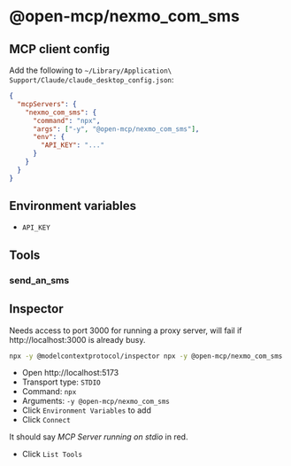 # @open-mcp/nexmo_com_sms

## MCP client config

Add the following to `~/Library/Application\ Support/Claude/claude_desktop_config.json`:

```json
{
  "mcpServers": {
    "nexmo_com_sms": {
      "command": "npx",
      "args": ["-y", "@open-mcp/nexmo_com_sms"],
      "env": {
        "API_KEY": "..."
      }
    }
  }
}
```

## Environment variables

- `API_KEY`

## Tools

### send_an_sms

## Inspector

Needs access to port 3000 for running a proxy server, will fail if http://localhost:3000 is already busy.

```bash
npx -y @modelcontextprotocol/inspector npx -y @open-mcp/nexmo_com_sms
```

- Open http://localhost:5173
- Transport type: `STDIO`
- Command: `npx`
- Arguments: `-y @open-mcp/nexmo_com_sms`
- Click `Environment Variables` to add
- Click `Connect`

It should say _MCP Server running on stdio_ in red.

- Click `List Tools`
